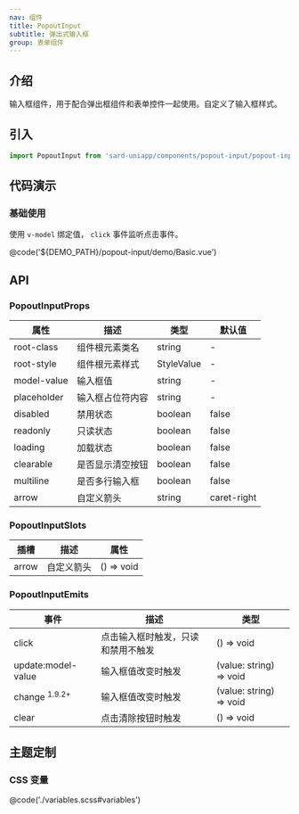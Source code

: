 ```yaml
---
nav: 组件
title: PopoutInput
subtitle: 弹出式输入框
group: 表单组件
---
```


## 介绍

输入框组件，用于配合弹出框组件和表单控件一起使用。自定义了输入框样式。

## 引入

```ts
import PopoutInput from 'sard-uniapp/components/popout-input/popout-input.vue'
```

## 代码演示

### 基础使用

使用 `v-model` 绑定值， `click` 事件监听点击事件。

@code('${DEMO_PATH}/popout-input/demo/Basic.vue')

## API

### PopoutInputProps

| 属性        | 描述             | 类型       | 默认值      |
| ----------- | ---------------- | ---------- | ----------- |
| root-class  | 组件根元素类名   | string     | -           |
| root-style  | 组件根元素样式   | StyleValue | -           |
| model-value | 输入框值         | string     | -           |
| placeholder | 输入框占位符内容 | string     | -           |
| disabled    | 禁用状态         | boolean    | false       |
| readonly    | 只读状态         | boolean    | false       |
| loading     | 加载状态         | boolean    | false       |
| clearable   | 是否显示清空按钮 | boolean    | false       |
| multiline   | 是否多行输入框   | boolean    | false       |
| arrow       | 自定义箭头       | string     | caret-right |

### PopoutInputSlots

| 插槽  | 描述       | 属性       |
| ----- | ---------- | ---------- |
| arrow | 自定义箭头 | () => void |

### PopoutInputEmits

| 事件                     | 描述                               | 类型                    |
| ------------------------ | ---------------------------------- | ----------------------- |
| click                    | 点击输入框时触发，只读和禁用不触发 | () => void              |
| update:model-value       | 输入框值改变时触发                 | (value: string) => void |
| change <sup>1.9.2+</sup> | 输入框值改变时触发                 | (value: string) => void |
| clear                    | 点击清除按钮时触发                 | () => void              |

## 主题定制

### CSS 变量

@code('./variables.scss#variables')
